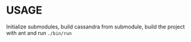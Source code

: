 # USAGE

Initialize submodules, build cassandra from submodule, build the project with ant and run `./bin/run`
